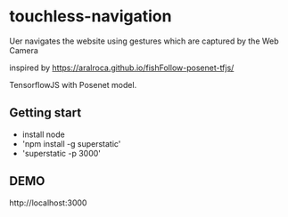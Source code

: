 # touchless-navigation

Uer navigates the website using gestures which are captured by the Web Camera 

inspired by https://aralroca.github.io/fishFollow-posenet-tfjs/ 

TensorflowJS with Posenet model.

## Getting start
* install node 
* 'npm install -g superstatic'
* 'superstatic -p 3000'

## DEMO
http://localhost:3000
